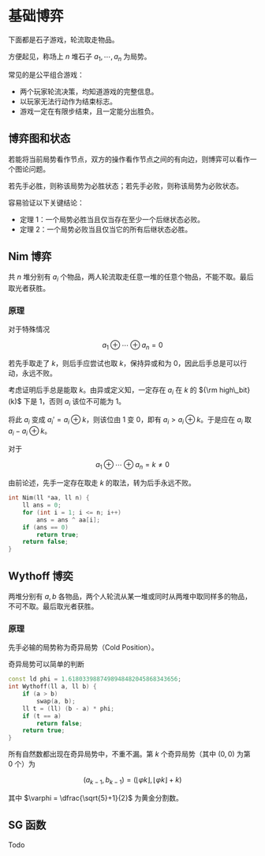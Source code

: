 # 基础博弈

下面都是石子游戏，轮流取走物品。

方便起见，称场上 $n$ 堆石子 $a_1,\cdots,a_n$ 为局势。

常见的是公平组合游戏：

- 两个玩家轮流决策，均知道游戏的完整信息。
- 以玩家无法行动作为结束标志。
- 游戏一定在有限步结束，且一定能分出胜负。

## 博弈图和状态

若能将当前局势看作节点，双方的操作看作节点之间的有向边，则博弈可以看作一个图论问题。

若先手必胜，则称该局势为必胜状态；若先手必败，则称该局势为必败状态。

容易验证以下关键结论：

- 定理 1：一个局势必胜当且仅当存在至少一个后继状态必败。
- 定理 2：一个局势必败当且仅当它的所有后继状态必胜。

## Nim 博弈

共 $n$ 堆分别有 $a_i$ 个物品，两人轮流取走任意一堆的任意个物品，不能不取。最后取光者获胜。

### 原理

对于特殊情况

$$
a_1 \oplus \cdots \oplus a_n = 0
$$

若先手取走了 $k$，则后手应尝试也取 $k$，保持异或和为 $0$，因此后手总是可以行动，永远不败。

考虑证明后手总是能取 $k$。由异或定义知，一定存在 $a_i$ 在 $k$ 的 ${\rm high\_bit}(k)$ 下是 $1$，否则 $a_i$ 该位不可能为 $1$。

将此 $a_i$ 变成 $a_i' = a_i \oplus k$，则该位由 $1$ 变 $0$，即有 $a_i > a_i \oplus k$。于是应在 $a_i$ 取 $a_i - a_i \oplus k$。

对于

$$
a_1 \oplus \cdots \oplus a_n = k \ne 0
$$

由前论述，先手一定存在取走 $k$ 的取法，转为后手永远不败。

```cpp
int Nim(ll *aa, ll n) {
    ll ans = 0;
    for (int i = 1; i <= n; i++)
        ans = ans ^ aa[i];
    if (ans == 0)
        return true;
    return false;
}
```

## Wythoff 博奕

两堆分别有 $a,b$ 各物品，两个人轮流从某一堆或同时从两堆中取同样多的物品，不可不取。最后取光者获胜。

### 原理

先手必输的局势称为奇异局势（Cold Position）。

奇异局势可以简单的判断

```cpp
const ld phi = 1.6180339887498948482045868343656;
int Wythoff(ll a, ll b) {
    if (a > b)
        swap(a, b);
    ll t = (ll) (b - a) * phi;
    if (t == a)
        return false;
    return true;
}
```

所有自然数都出现在奇异局势中，不重不漏。第 $k$ 个奇异局势（其中 $(0,0)$ 为第 $0$ 个）为

$$
(a_{k-1},b_{k-1}) = (\lfloor \varphi k\rfloor , \lfloor \varphi k \rfloor + k)
$$

其中 $\varphi = \dfrac{\sqrt{5}+1}{2}$ 为黄金分割数。

## SG 函数

Todo
